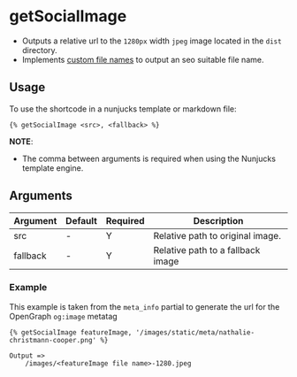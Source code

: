 # getSocialImage

- Outputs a relative url to the `1280px` width `jpeg` image located in the `dist` directory.
- Implements [custom file names](https://www.11ty.dev/docs/plugins/image/#custom-filenames-new-in-image-0.4.0) to output an seo suitable file name.

## Usage

To use the shortcode in a nunjucks template or markdown file:

```
{% getSocialImage <src>, <fallback> %}
```

**NOTE**:

- The comma between arguments is required when using the Nunjucks template engine.

## Arguments

| Argument | Default | Required | Description                       |
| -------- | ------- | -------- | --------------------------------- |
| src      | -       | Y        | Relative path to original image.  |
| fallback | -       | Y        | Relative path to a fallback image |

### Example

This example is taken from the `meta_info` partial to generate the url for the OpenGraph `og:image` metatag

```
{% getSocialImage featureImage, '/images/static/meta/nathalie-christmann-cooper.png' %}

Output =>
	/images/<featureImage file name>-1280.jpeg
```
